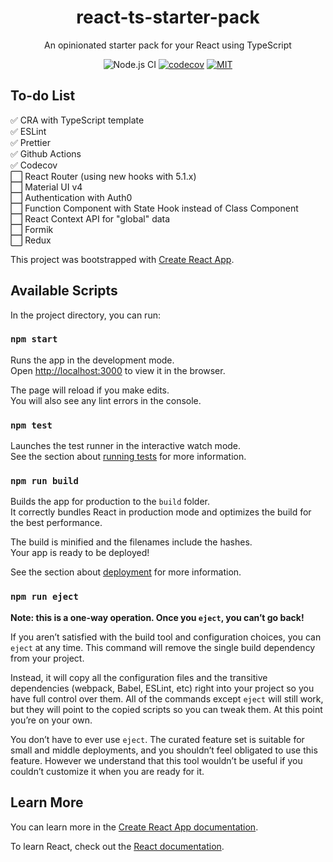 
<h1 align="center">react-ts-starter-pack</h1>
<div align="center">

An opinionated starter pack for your React using TypeScript

![Node.js CI](https://github.com/jeff-li/react-ts-starter-pack/workflows/Node.js%20CI/badge.svg)
[![codecov](https://codecov.io/gh/jeff-li/react-ts-starter-pack/branch/master/graph/badge.svg)](https://codecov.io/gh/jeff-li/react-starter-pack)
[![MIT](https://img.shields.io/dub/l/vibe-d.svg?style=flat-square)](http://opensource.org/licenses/MIT)

</div>

## To-do List
✅ CRA with TypeScript template  
✅ ESLint  
✅ Prettier  
✅ Github Actions  
✅ Codecov  
⬜️ React Router (using new hooks with 5.1.x)  
⬜️ Material UI v4  
⬜️ Authentication with Auth0  
⬜️ Function Component with State Hook instead of Class Component  
⬜️ React Context API for "global" data  
⬜️ Formik  
⬜️ Redux  


This project was bootstrapped with [Create React App](https://github.com/facebook/create-react-app).

## Available Scripts

In the project directory, you can run:

### `npm start`

Runs the app in the development mode.<br />
Open [http://localhost:3000](http://localhost:3000) to view it in the browser.

The page will reload if you make edits.<br />
You will also see any lint errors in the console.

### `npm test`

Launches the test runner in the interactive watch mode.<br />
See the section about [running tests](https://facebook.github.io/create-react-app/docs/running-tests) for more information.

### `npm run build`

Builds the app for production to the `build` folder.<br />
It correctly bundles React in production mode and optimizes the build for the best performance.

The build is minified and the filenames include the hashes.<br />
Your app is ready to be deployed!

See the section about [deployment](https://facebook.github.io/create-react-app/docs/deployment) for more information.

### `npm run eject`

**Note: this is a one-way operation. Once you `eject`, you can’t go back!**

If you aren’t satisfied with the build tool and configuration choices, you can `eject` at any time. This command will remove the single build dependency from your project.

Instead, it will copy all the configuration files and the transitive dependencies (webpack, Babel, ESLint, etc) right into your project so you have full control over them. All of the commands except `eject` will still work, but they will point to the copied scripts so you can tweak them. At this point you’re on your own.

You don’t have to ever use `eject`. The curated feature set is suitable for small and middle deployments, and you shouldn’t feel obligated to use this feature. However we understand that this tool wouldn’t be useful if you couldn’t customize it when you are ready for it.

## Learn More

You can learn more in the [Create React App documentation](https://facebook.github.io/create-react-app/docs/getting-started).

To learn React, check out the [React documentation](https://reactjs.org/).
